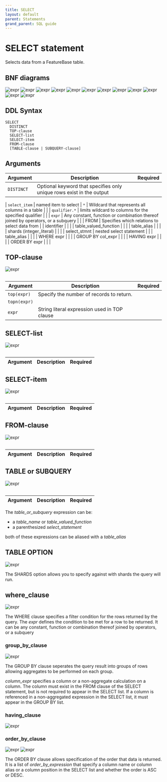 ```yaml
---
title: SELECT
layout: default
parent: Statements
grand_parent: SQL guide
---
```


# SELECT statement

Selects data from a FeatureBase table.

## BNF diagrams

![expr](/assets/images/sql-guide/select_stmt.svg)
![expr](/assets/images/sql-guide/top_clause.svg)
![expr](/assets/images/sql-guide/select_list.svg)
![expr](/assets/images/sql-guide/select_item.svg)
![expr](/assets/images/sql-guide/from_clause.svg)
![expr](/assets/images/sql-guide/table_or_subquery.svg)
![expr](/assets/images/sql-guide/table_option.svg)
![expr](/assets/images/sql-guide/where_clause.svg)
![expr](/assets/images/sql-guide/group_by_clause.svg)
![expr](/assets/images/sql-guide/having_clause.svg)
![expr](/assets/images/sql-guide/order_by_clause.svg)
![expr](/assets/images/sql-guide/order_by_expression.svg)

## DDL Syntax

```
SELECT
  DISTINCT
  TOP-clause
  SELECT-list
  SELECT-item
  FROM-clause
  [TABLE-clause | SUBQUERY-clause]
```

## Arguments

| Argument | Description | Required |
|---|---|---|
| `DISTINCT` | Optional keyword that specifies only unique rows exist in the output |  |

| `select_item` | named item to select
| `*` | Wildcard that represents all columns in a table |  |
| `qualifier.*` | limits wildcard to columns for the specified qualifier |  |
| `expr` | Any constant, function or combination thereof joined by operators, or a subquery |  |
| FROM | Specifies which relations to select data from |
| identifier |  |  |
| table_valued_function |  |  |
| table_alias |  |  |
| shards (integer_literal) |  |  |
| select_stmnt | nested select statement |  |
| table_alias |  |  |
| WHERE expr |  |  |
| GROUP BY col_expr |  |  |
| HAVING expr |  |  |
| ORDER BY expr |  |  |

## TOP-clause
![expr](/assets/images/sql-guide/top_clause.svg)

```

```

| Argument | Description | Required |
|---|---|---|
| `top(expr)` | Specify the number of records to return.  |  |
| `topn(expr)` |  |  |
| `expr` | String literal expression used in TOP clause |  |

## SELECT-list

![expr](/assets/images/sql-guide/select_list.svg)

```

```

| Argument | Description | Required |
|---|---|---|

## SELECT-item

![expr](/assets/images/sql-guide/select_item.svg)

```

```


| Argument | Description | Required |
|---|---|---|


## FROM-clause

![expr](/assets/images/sql-guide/from_clause.svg)

```

```

| Argument | Description | Required |
|---|---|---|


## TABLE or SUBQUERY

![expr](/assets/images/sql-guide/table_or_subquery.svg)

```

```

| Argument | Description | Required |
|---|---|---|

The _table_or_subquery_ expression can be:

- a _table_name_ or _table_valued_function_
- a parenthesized _select_statement_

both of these expressions can be aliased with a _table_alias_

## TABLE OPTION


![expr](/assets/images/sql-guide/table_option.svg)

The SHARDS option allows you to specify against with shards the query will run.


## where_clause

![expr](/assets/images/sql-guide/where_clause.svg)

The WHERE clause specifies a filter condition for the rows returned by the query. The _expr_ defines the condition to be met for a row to be returned. It can be any constant, function or combination thereof joined by operators, or a subquery

### group_by_clause

![expr](/assets/images/sql-guide/group_by_clause.svg)

The GROUP BY clause seperates the query result into groups of rows allowing aggregates to be performed on each group.

_column_expr_ specifies a column or a non-aggregate calculation on a column. The column must exist in the FROM clause of the SELECT statement, but is not required to appear in the SELECT list.  If a column is referenced in a non-aggregated expression in the SELECT list, it must appear in the GROUP BY list.

### having_clause

![expr](/assets/images/sql-guide/having_clause.svg)

### order_by_clause

![expr](/assets/images/sql-guide/order_by_clause.svg)
![expr](/assets/images/sql-guide/order_by_expression.svg)

The ORDER BY clause allows specification of the order that data is returned. It is a list of _order_by_expression_ that specify a column name or column alias or a column position in the SELECT list and whether the order is ASC or DESC.
